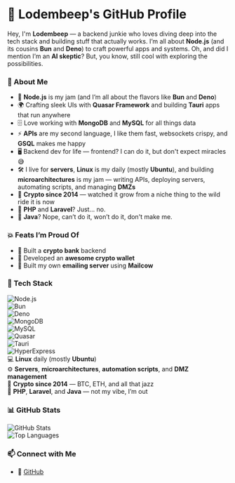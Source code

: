 
# 📌 Lodembeep's GitHub Profile  

Hey, I'm **Lodembeep** — a backend junkie who loves diving deep into the tech stack and building stuff that actually works. I’m all about **Node.js** (and its cousins **Bun** and **Deno**) to craft powerful apps and systems. Oh, and did I mention I’m an **AI skeptic**? But, you know, still cool with exploring the possibilities.  

### 🚀 About Me  
- 💚 **Node.js** is my jam (and I’m all about the flavors like **Bun** and **Deno**)  
- 🌍 Crafting sleek UIs with **Quasar Framework** and building **Tauri** apps that run anywhere  
- 🗄️ Love working with **MongoDB** and **MySQL** for all things data  
- ⚡ **APIs** are my second language, I like them fast, websockets crispy, and **GSQL** makes me happy  
- 🖥️ Backend dev for life — frontend? I can do it, but don't expect miracles 😅  
- 🛠️ I live for **servers**, **Linux** is my daily (mostly **Ubuntu**), and building **microarchitectures** is my jam — writing APIs, deploying servers, automating scripts, and managing **DMZs**  
- 💸 **Crypto since 2014** — watched it grow from a niche thing to the wild ride it is now  
- 🤮 **PHP** and **Laravel**? Just… no.  
- 🚫 **Java**? Nope, can’t do it, won’t do it, don't make me.  

### 💥 Feats I’m Proud Of  
- 🏦 Built a **crypto bank** backend  
- 💎 Developed an **awesome crypto wallet**  
- 📧 Built my own **emailing server** using **Mailcow**  

### 🔧 Tech Stack  
![Node.js](https://img.shields.io/badge/Node.js-339933?style=for-the-badge&logo=node.js&logoColor=white)  
![Bun](https://img.shields.io/badge/Bun-000000?style=for-the-badge&logo=bun&logoColor=white)  
![Deno](https://img.shields.io/badge/Deno-000000?style=for-the-badge&logo=deno&logoColor=white)  
![MongoDB](https://img.shields.io/badge/MongoDB-47A248?style=for-the-badge&logo=mongodb&logoColor=white)  
![MySQL](https://img.shields.io/badge/MySQL-4479A1?style=for-the-badge&logo=mysql&logoColor=white)  
![Quasar](https://img.shields.io/badge/Quasar-1976D2?style=for-the-badge&logo=quasar&logoColor=white)  
![Tauri](https://img.shields.io/badge/Tauri-FFC131?style=for-the-badge&logo=tauri&logoColor=white)  
![HyperExpress](https://img.shields.io/badge/HyperExpress-000000?style=for-the-badge)  
💻 **Linux** daily (mostly **Ubuntu**)  
⚙️ **Servers**, **microarchitectures**, **automation scripts**, and **DMZ management**  
💸 **Crypto since 2014** — BTC, ETH, and all that jazz  
🚫 **PHP**, **Laravel**, and **Java** — not my vibe, I’m out  

### 📊 GitHub Stats  
![GitHub Stats](https://github-readme-stats.vercel.app/api?username=lodembeep&show_icons=true&theme=radical)  
![Top Languages](https://github-readme-stats.vercel.app/api/top-langs/?username=lodembeep&layout=compact&theme=radical)  

### 📫 Connect with Me  
- 🏡 [GitHub](https://github.com/lodembeep)  

